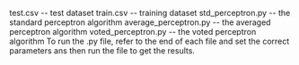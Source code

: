 test.csv -- test dataset
train.csv -- training dataset
std_perceptron.py -- the standard perceptron algorithm
average_perceptron.py -- the averaged perceptron algorithm
voted_perceptron.py -- the voted perceptron algorithm
To run the .py file, refer to the end of each file and set the correct parameters ans then run the file to get the results.
